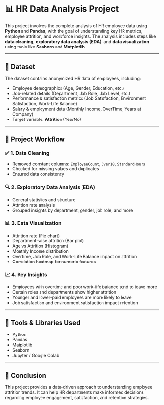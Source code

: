 

# 📊 HR Data Analysis Project

This project involves the complete analysis of HR employee data using **Python** and **Pandas**, with the goal of understanding key HR metrics, employee attrition, and workforce insights. The analysis includes steps like **data cleaning**, **exploratory data analysis (EDA)**, and **data visualization** using tools like **Seaborn** and **Matplotlib**.

---

## 📁 Dataset

The dataset contains anonymized HR data of employees, including:
- Employee demographics (Age, Gender, Education, etc.)
- Job-related details (Department, Job Role, Job Level, etc.)
- Performance & satisfaction metrics (Job Satisfaction, Environment Satisfaction, Work-Life Balance)
- Salary & employment data (Monthly Income, OverTime, Years at Company)
- Target variable: **Attrition** (Yes/No)

---

## 📌 Project Workflow

### ✅ 1. Data Cleaning
- Removed constant columns: `EmployeeCount`, `Over18`, `StandardHours`
- Checked for missing values and duplicates
- Ensured data consistency

### 🔍 2. Exploratory Data Analysis (EDA)
- General statistics and structure
- Attrition rate analysis
- Grouped insights by department, gender, job role, and more

### 📊 3. Data Visualization
- Attrition rate (Pie chart)
- Department-wise attrition (Bar plot)
- Age vs Attrition (Histogram)
- Monthly Income distribution
- Overtime, Job Role, and Work-Life Balance impact on attrition
- Correlation heatmap for numeric features

### 📈 4. Key Insights
- Employees with overtime and poor work-life balance tend to leave more
- Certain roles and departments show higher attrition
- Younger and lower-paid employees are more likely to leave
- Job satisfaction and environment satisfaction impact retention

---

## 🔧 Tools & Libraries Used
- Python
- Pandas
- Matplotlib
- Seaborn
- Jupyter / Google Colab

---

## 📄 Conclusion

This project provides a data-driven approach to understanding employee attrition trends. It can help HR departments make informed decisions regarding employee engagement, satisfaction, and retention strategies.

